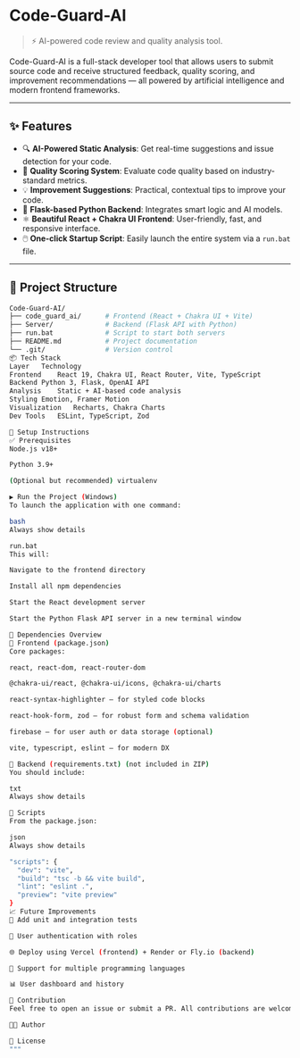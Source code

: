 # Code-Guard-AI

> ⚡ AI-powered code review and quality analysis tool.

Code-Guard-AI is a full-stack developer tool that allows users to submit source code and receive structured feedback, quality scoring, and improvement recommendations — all powered by artificial intelligence and modern frontend frameworks.

---

## ✨ Features

- 🔍 **AI-Powered Static Analysis**: Get real-time suggestions and issue detection for your code.
- 🎯 **Quality Scoring System**: Evaluate code quality based on industry-standard metrics.
- 💡 **Improvement Suggestions**: Practical, contextual tips to improve your code.
- 🧠 **Flask-based Python Backend**: Integrates smart logic and AI models.
- ⚛️ **Beautiful React + Chakra UI Frontend**: User-friendly, fast, and responsive interface.
- 🖱️ **One-click Startup Script**: Easily launch the entire system via a `run.bat` file.

---

## 📁 Project Structure

```bash
Code-Guard-AI/
├── code_guard_ai/      # Frontend (React + Chakra UI + Vite)
├── Server/             # Backend (Flask API with Python)
├── run.bat             # Script to start both servers
├── README.md           # Project documentation
└── .git/               # Version control
📦 Tech Stack
Layer	Technology
Frontend	React 19, Chakra UI, React Router, Vite, TypeScript
Backend	Python 3, Flask, OpenAI API
Analysis	Static + AI-based code analysis
Styling	Emotion, Framer Motion
Visualization	Recharts, Chakra Charts
Dev Tools	ESLint, TypeScript, Zod

🔧 Setup Instructions
✅ Prerequisites
Node.js v18+

Python 3.9+

(Optional but recommended) virtualenv

▶️ Run the Project (Windows)
To launch the application with one command:

bash
Always show details

run.bat
This will:

Navigate to the frontend directory

Install all npm dependencies

Start the React development server

Start the Python Flask API server in a new terminal window

📁 Dependencies Overview
🔹 Frontend (package.json)
Core packages:

react, react-dom, react-router-dom

@chakra-ui/react, @chakra-ui/icons, @chakra-ui/charts

react-syntax-highlighter — for styled code blocks

react-hook-form, zod — for robust form and schema validation

firebase — for user auth or data storage (optional)

vite, typescript, eslint — for modern DX

🔸 Backend (requirements.txt) (not included in ZIP)
You should include:

txt
Always show details

🧪 Scripts
From the package.json:

json
Always show details

"scripts": {
  "dev": "vite",
  "build": "tsc -b && vite build",
  "lint": "eslint .",
  "preview": "vite preview"
}
📈 Future Improvements
🧪 Add unit and integration tests

🔐 User authentication with roles

🌐 Deploy using Vercel (frontend) + Render or Fly.io (backend)

💬 Support for multiple programming languages

📊 User dashboard and history

🙌 Contribution
Feel free to open an issue or submit a PR. All contributions are welcome!

👨‍💻 Author

📄 License
"""